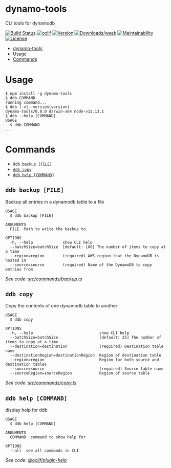 # dynamo-tools

CLI tools for dynamodb

[![Build Status](https://travis-ci.org/theBenForce/dynamo-tools.svg?branch=master)](https://travis-ci.org/theBenForce/dynamo-tools)
[![oclif](https://img.shields.io/badge/cli-oclif-brightgreen.svg)](https://oclif.io)
[![Version](https://img.shields.io/npm/v/dynamo-tools.svg)](https://npmjs.org/package/dynamo-tools)
[![Downloads/week](https://img.shields.io/npm/dw/dynamo-tools.svg)](https://npmjs.org/package/dynamo-tools)
[![Maintainability](https://api.codeclimate.com/v1/badges/94c18ce4c845c77847bb/maintainability)](https://codeclimate.com/github/theBenForce/dynamo-tools/maintainability)
[![License](https://img.shields.io/npm/l/dynamo-tools.svg)](https://github.com/theBenForce/dynamo-tools/blob/master/package.json)

<!-- toc -->
* [dynamo-tools](#dynamo-tools)
* [Usage](#usage)
* [Commands](#commands)
<!-- tocstop -->

# Usage

<!-- usage -->
```sh-session
$ npm install -g dynamo-tools
$ ddb COMMAND
running command...
$ ddb (-v|--version|version)
dynamo-tools/0.0.0 darwin-x64 node-v12.13.1
$ ddb --help [COMMAND]
USAGE
  $ ddb COMMAND
...
```
<!-- usagestop -->

# Commands

<!-- commands -->
* [`ddb backup [FILE]`](#ddb-backup-file)
* [`ddb copy`](#ddb-copy)
* [`ddb help [COMMAND]`](#ddb-help-command)

## `ddb backup [FILE]`

Backup all entries in a dynamodb table to a file

```
USAGE
  $ ddb backup [FILE]

ARGUMENTS
  FILE  Path to write the backup to.

OPTIONS
  -h, --help             show CLI help
  --batchSize=batchSize  [default: 100] The number of items to copy at a time
  --region=region        (required) AWS region that the DynamoDB is hosted in
  --source=source        (required) Name of the DynamoDB to copy entries from
```

_See code: [src/commands/backup.ts](https://github.com/theBenForce/dynamo-tools/blob/v0.0.0/src/commands/backup.ts)_

## `ddb copy`

Copy the contents of one dynamodb table to another

```
USAGE
  $ ddb copy

OPTIONS
  -h, --help                             show CLI help
  --batchSize=batchSize                  [default: 25] The number of items to copy at a time
  --destination=destination              (required) Destination table name
  --destinationRegion=destinationRegion  Region of destination table
  --region=region                        Region for both source and destination tables
  --source=source                        (required) Source table name
  --sourceRegion=sourceRegion            Region of source table
```

_See code: [src/commands/copy.ts](https://github.com/theBenForce/dynamo-tools/blob/v0.0.0/src/commands/copy.ts)_

## `ddb help [COMMAND]`

display help for ddb

```
USAGE
  $ ddb help [COMMAND]

ARGUMENTS
  COMMAND  command to show help for

OPTIONS
  --all  see all commands in CLI
```

_See code: [@oclif/plugin-help](https://github.com/oclif/plugin-help/blob/v2.2.3/src/commands/help.ts)_
<!-- commandsstop -->
